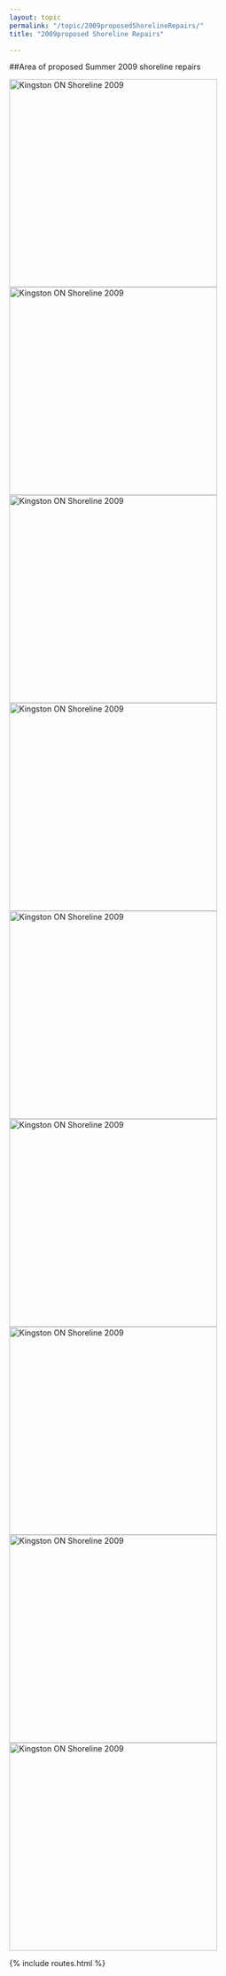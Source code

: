```yaml
---
layout: topic
permalink: "/topic/2009proposedShorelineRepairs/"
title: "2009proposed Shoreline Repairs"

---
```


##Area of proposed Summer 2009 shoreline repairs</div>

<a href="http://www.flickr.com/photos/k7waterfront/3626802368/" title="Click for larger version, on Flickr"><img src="http://farm4.static.flickr.com/3397/3626802368_4ec2188859.jpg" height="375" alt="Kingston ON Shoreline 2009" class="floatleft" /></a><a href="http://www.flickr.com/photos/k7waterfront/3625983877/" title="Click for larger version, on Flickr"><img src="http://farm3.static.flickr.com/2421/3625983877_561e507050.jpg" height="375" alt="Kingston ON Shoreline 2009" class="floatleft" /></a><a href="http://www.flickr.com/photos/k7waterfront/3625982047/" title="Click for larger version, on Flickr"><img src="http://farm3.static.flickr.com/2483/3625982047_fc85b796f6.jpg" height="375" alt="Kingston ON Shoreline 2009" class="floatleft" /></a><a href="http://www.flickr.com/photos/k7waterfront/3626794054/" title="Click for larger version, on Flickr"><img src="http://farm3.static.flickr.com/2427/3626794054_e1223c47bc.jpg" height="375" alt="Kingston ON Shoreline 2009" class="floatleft" /></a><a href="http://www.flickr.com/photos/k7waterfront/3626791888/" title="Click for larger version, on Flickr"><img src="http://farm4.static.flickr.com/3403/3626791888_2291c94368.jpg" height="375" alt="Kingston ON Shoreline 2009" class="floatleft" /></a><a href="http://www.flickr.com/photos/k7waterfront/3625970321/" title="Click for larger version, on Flickr"><img src="http://farm4.static.flickr.com/3332/3625970321_2cd50ddaea.jpg" height="375" alt="Kingston ON Shoreline 2009" class="floatleft" /></a><a href="http://www.flickr.com/photos/k7waterfront/3625965827/" title="Click for larger version, on Flickr"><img src="http://farm3.static.flickr.com/2475/3625965827_9be86492d8.jpg" height="375" alt="Kingston ON Shoreline 2009" class="floatleft" /></a><a href="http://www.flickr.com/photos/k7waterfront/3626782452/" title="Click for larger version, on Flickr"><img src="http://farm4.static.flickr.com/3375/3626782452_71e8280af1.jpg" height="375" alt="Kingston ON Shoreline 2009" class="floatleft" /></a><a href="http://www.flickr.com/photos/k7waterfront/3625960163/" title="Click for larger version, on Flickr"><img src="http://farm3.static.flickr.com/2441/3625960163_e9cde0d73d.jpg" height="375" alt="Kingston ON Shoreline 2009" class="floatleft" /></a>

{% include routes.html %}
